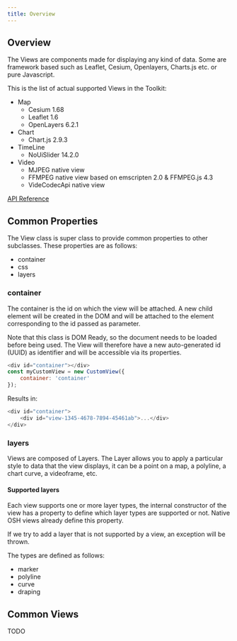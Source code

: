 ```yaml
---
title: Overview
---
```

## Overview
The Views are components made for displaying any kind of data. Some are framework based such as Leaflet, Cesium, Openlayers, Charts.js etc. or pure Javascript.

This is the list of actual supported Views in the Toolkit:

- Map
  - Cesium 1.68
  - Leaflet 1.6
  - OpenLayers 6.2.1
- Chart
  - Chart.js 2.9.3
- TimeLine
  - NoUiSlider 14.2.0
- Video
  - MJPEG native view
  - FFMPEG native view based on emscripten 2.0 & FFMPEG.js 4.3
  - VideCodecApi native view

<a href="/reference/jsdoc/View.html" target="_blank">API Reference</a>
## Common Properties
The View class is super class to provide common properties to other subclasses. These properties are as follows:
- container
- css
- layers
### container
The container is the id on which the view will be attached. 
A new child element will be created in the DOM and will be attached to the element corresponding to the id passed as parameter.

Note that this class is DOM Ready, so the document needs to be loaded before being used. 
The View will therefore have a new auto-generated id (UUID) as identifier and will be accessible via its properties.

```js
<div id="container"></div>
const myCustomView = new CustomView({
    container: 'container'
});
```
Results in:
```js
<div id="container">
    <div id="view-1345-4678-7894-45461ab">...</div>
</div>
```
### layers
Views are composed of Layers. 
The Layer allows you to apply a particular style to data that the view displays, 
it can be a point on a map, a polyline, a chart curve, a videoframe, etc.

#### Supported layers
Each view supports one or more layer types, the internal constructor of the view has a property to define which layer types are supported or not. 
Native OSH views already define this property.

If we try to add a layer that is not supported by a view, an exception will be thrown.

The types are defined as follows:
- marker
- polyline
- curve
- draping

## Common Views
TODO